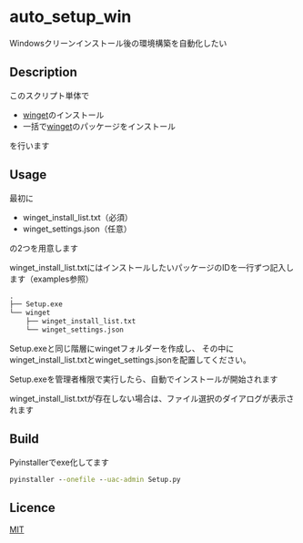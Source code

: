 # auto_setup_win

Windowsクリーンインストール後の環境構築を自動化したい

## Description

[winget]: https://github.com/microsoft/winget-cli

このスクリプト単体で

- [winget][winget]のインストール
- 一括で[winget][winget]のパッケージをインストール

を行います

## Usage

最初に

- winget_install_list.txt（必須）
- winget_settings.json（任意）

の2つを用意します

winget_install_list.txtにはインストールしたいパッケージのIDを一行ずつ記入します（examples参照）

```cmd
.
├── Setup.exe
└── winget
    ├── winget_install_list.txt
    └── winget_settings.json
```

Setup.exeと同じ階層にwingetフォルダーを作成し、
その中にwinget_install_list.txtとwinget_settings.jsonを配置してください。

Setup.exeを管理者権限で実行したら、自動でインストールが開始されます

winget_install_list.txtが存在しない場合は、ファイル選択のダイアログが表示されます

## Build

Pyinstallerでexe化してます

```cmd
pyinstaller --onefile --uac-admin Setup.py
```

## Licence

[MIT](https://opensource.org/licenses/MIT)